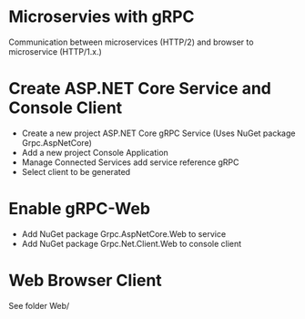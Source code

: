 # Microservies with gRPC
Communication between microservices (HTTP/2) and browser to microservice (HTTP/1.x.)

# Create ASP.NET Core Service and Console Client
* Create a new project ASP.NET Core gRPC Service (Uses NuGet package Grpc.AspNetCore)
* Add a new project Console Application
* Manage Connected Services add service reference gRPC
* Select client to be generated

# Enable gRPC-Web
* Add NuGet package Grpc.AspNetCore.Web to service
* Add NuGet package Grpc.Net.Client.Web to console client

# Web Browser Client
See folder Web/
